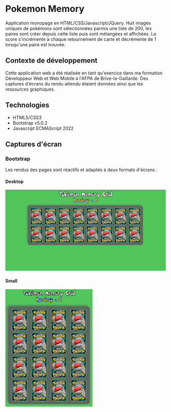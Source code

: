 # Pokemon Memory

Application monopage en HTML/CSS/Javascript/JQuery. Huit images uniques de pokémons sont sélectionnées parmis une liste de 200, les paires sont créer depuis cette liste puis sont mélangées et affichées.
Le score s'incrémente à chaque retournement de carte et décrémente de 1 lorsqu'une paire est trouvée.


## Contexte de développement
Cette application web a été réalisée en tant qu'exercice dans ma formation Développeur Web et Web Mobile à l'AFPA de Brive-la-Gaillarde. Des captures d'écrans du rendu attendu étaient données ainsi que les ressources graphiques.


## Technologies
* HTML5/CSS3
* Bootstrap v5.0.2
* Javascript ECMAScript 2022


## Captures d'écran

### Bootstrap
Les rendus des pages sont réactifs et adaptés à deux formats d'écrans :

#### Desktop
![homepage](img/screenshots/homepage.png)

#### Small
![homepage_sm](img/screenshots/homepage_sm.png)

